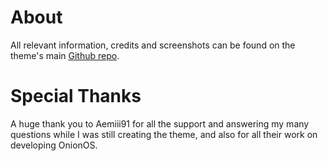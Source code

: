 # About

All relevant information, credits and screenshots can be found on the theme's main [Github repo](https://github.com/antonlabz/KantOS/tree/main).

# Special Thanks

A huge thank you to Aemiii91 for all the support and answering my many questions while I was still creating the theme, and also for all their work on developing OnionOS.